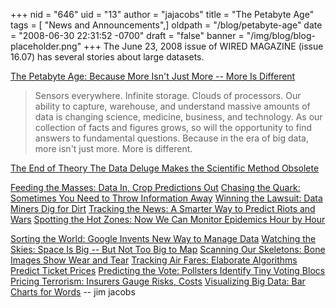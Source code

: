 +++
nid = "646"
uid = "13"
author = "jajacobs"
title = "The Petabyte Age"
tags = [ "News and Announcements",]
oldpath = "/blog/petabyte-age"
date = "2008-06-30 22:31:52 -0700"
draft = "false"
banner = "/img/blog/blog-placeholder.png"
+++
The June 23, 2008 issue of WIRED MAGAZINE (issue 16.07) has several
stories about large datasets.

[The Petabyte Age: Because More Isn't Just More -- More Is
Different](http://www.wired.com/science/discoveries/magazine/16-07/pb_intro)

> Sensors everywhere. Infinite storage. Clouds of processors. Our
> ability to capture, warehouse, and understand massive amounts of data
> is changing science, medicine, business, and technology. As our
> collection of facts and figures grows, so will the opportunity to find
> answers to fundamental questions. Because in the era of big data, more
> isn't just more. More is different.

[The End of Theory The Data Deluge Makes the Scientific Method
Obsolete](http://www.wired.com/science/discoveries/magazine/16-07/pb_theory)

[Feeding the Masses: Data In, Crop Predictions
Out](http://www.wired.com/science/discoveries/magazine/16-07/pb_feeding)
[Chasing the Quark: Sometimes You Need to Throw Information
Away](http://www.wired.com/science/discoveries/magazine/16-07/pb_quark)
[Winning the Lawsuit: Data Miners Dig for
Dirt](http://www.wired.com/science/discoveries/magazine/16-07/pb_lawsuit)
[Tracking the News: A Smarter Way to Predict Riots and
Wars](http://www.wired.com/science/discoveries/magazine/16-07/pb_news)
[Spotting the Hot Zones: Now We Can Monitor Epidemics Hour by
Hour](http://www.wired.com/science/discoveries/magazine/16-07/pb_hotzones)

[Sorting the World: Google Invents New Way to Manage
Data](http://www.wired.com/science/discoveries/magazine/16-07/pb_sorting)
[Watching the Skies: Space Is Big -- But Not Too Big to
Map](http://www.wired.com/science/discoveries/magazine/16-07/pb_asteroids)
[Scanning Our Skeletons: Bone Images Show Wear and
Tear](http://www.wired.com/science/discoveries/magazine/16-07/pb_skeleton)
[Tracking Air Fares: Elaborate Algorithms Predict Ticket
Prices](http://www.wired.com/science/discoveries/magazine/16-07/pb_airfares)
[Predicting the Vote: Pollsters Identify Tiny Voting
Blocs](http://www.wired.com/science/discoveries/magazine/16-07/pb_vote)
[Pricing Terrorism: Insurers Gauge Risks,
Costs](http://www.wired.com/science/discoveries/magazine/16-07/pb_terrorism)
[Visualizing Big Data: Bar Charts for
Words](http://www.wired.com/science/discoveries/magazine/16-07/pb_visualizing)
-- jim jacobs

